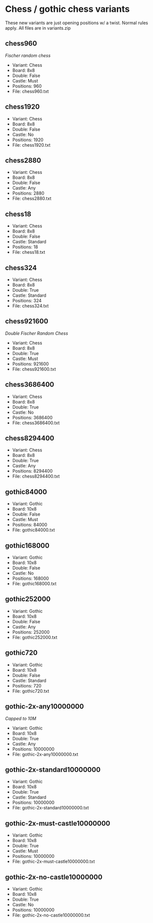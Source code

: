 # Chess / gothic chess variants

These new variants are just opening positions w/ a twist.
Normal rules apply.
All files are in variants.zip

## chess960

_Fischer random chess_

- Variant:   Chess
- Board:     8x8
- Double:    False
- Castle:    Must
- Positions: 960
- File:      chess960.txt

## chess1920

- Variant:   Chess
- Board:     8x8
- Double:    False
- Castle:    No
- Positions: 1920
- File:      chess1920.txt

## chess2880

- Variant:   Chess
- Board:     8x8
- Double:    False
- Castle:    Any
- Positions: 2880
- File:      chess2880.txt

## chess18

- Variant:   Chess
- Board:     8x8
- Double:    False
- Castle:    Standard
- Positions: 18
- File:      chess18.txt

## chess324

- Variant:   Chess
- Board:     8x8
- Double:    True
- Castle:    Standard
- Positions: 324
- File:      chess324.txt

## chess921600

_Double Fischer Random Chess_

- Variant:   Chess
- Board:     8x8
- Double:    True
- Castle:    Must
- Positions: 921600
- File:      chess921600.txt

## chess3686400

- Variant:   Chess
- Board:     8x8
- Double:    True
- Castle:    No
- Positions: 3686400
- File:      chess3686400.txt

## chess8294400

- Variant:   Chess
- Board:     8x8
- Double:    True
- Castle:    Any
- Positions: 8294400
- File:      chess8294400.txt

## gothic84000

- Variant:   Gothic
- Board:     10x8
- Double:    False
- Castle:    Must
- Positions: 84000
- File:      gothic84000.txt

## gothic168000

- Variant:   Gothic
- Board:     10x8
- Double:    False
- Castle:    No
- Positions: 168000
- File:      gothic168000.txt

## gothic252000

- Variant:   Gothic
- Board:     10x8
- Double:    False
- Castle:    Any
- Positions: 252000
- File:      gothic252000.txt

## gothic720

- Variant:   Gothic
- Board:     10x8
- Double:    False
- Castle:    Standard
- Positions: 720
- File:      gothic720.txt

## gothic-2x-any10000000

_Capped to 10M_

- Variant:   Gothic
- Board:     10x8
- Double:    True
- Castle:    Any
- Positions: 10000000
- File:      gothic-2x-any10000000.txt

## gothic-2x-standard10000000

- Variant:   Gothic
- Board:     10x8
- Double:    True
- Castle:    Standard
- Positions: 10000000
- File:      gothic-2x-standard10000000.txt

## gothic-2x-must-castle10000000

- Variant:   Gothic
- Board:     10x8
- Double:    True
- Castle:    Must
- Positions: 10000000
- File:      gothic-2x-must-castle10000000.txt

## gothic-2x-no-castle10000000

- Variant:   Gothic
- Board:     10x8
- Double:    True
- Castle:    No
- Positions: 10000000
- File:      gothic-2x-no-castle10000000.txt
